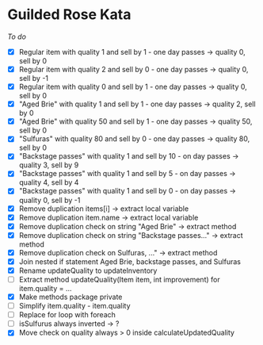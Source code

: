 # Guilded Rose Kata

*To do*
- [x] Regular item with quality 1 and sell by 1 - one day passes -> quality 0, sell by 0
- [x] Regular item with quality 2 and sell by 0 - one day passes -> quality 0, sell by -1
- [x] Regular item with quality 0 and sell by 1 - one day passes -> quality 0, sell by 0
- [x] "Aged Brie" with quality 1 and sell by 1 - one day passes -> quality 2, sell by 0
- [x] "Aged Brie" with quality 50 and sell by 1 - one day passes -> quality 50, sell by 0
- [x] "Sulfuras" with quality 80 and sell by 0 - one day passes -> quality 80, sell by 0
- [x] "Backstage passes" with quality 1 and sell by 10 - on day passes -> quality 3, sell by 9
- [x] "Backstage passes" with quality 1 and sell by 5 - on day passes -> quality 4, sell by 4
- [x] "Backstage passes" with quality 1 and sell by 0 - on day passes -> quality 0, sell by -1
- [x] Remove duplication items[i] -> extract local variable
- [x] Remove duplication item.name -> extract local variable
- [x] Remove duplication check on string "Aged Brie" -> extract method
- [x] Remove duplication check on string "Backstage passes..." -> extract method
- [x] Remove duplication check on Sulfuras, ..." -> extract method
- [x] Join nested if statement Aged Brie, backstage passes, and Sulfuras
- [x] Rename updateQuality to updateInventory
- [ ] Extract method updateQuality(Item item, int improvement) for item.quality = ...
- [x] Make methods package private
- [ ] Simplify item.quality - item.quality
- [ ] Replace for loop with foreach
- [ ] isSulfurus always inverted -> ?
- [x] Move check on quality always > 0 inside calculateUpdatedQuality
